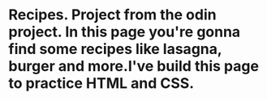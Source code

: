 # Recipes. Project from the odin project. In this page you're gonna find some recipes like lasagna, burger and more.I've build this page to practice HTML and CSS.